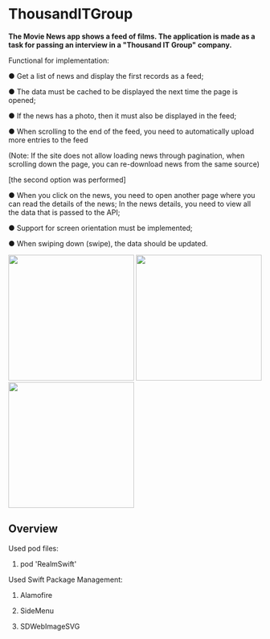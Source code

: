 # ThousandITGroup

**The Movie News app shows a feed of films.
The application is made as a task for passing an interview in a  "Thousand IT Group" company.** <p>

Functional for implementation:<p>
● Get a list of news and display the first records as a feed;<p>
● The data must be cached to be displayed the next time the page is opened;<p>
● If the news has a photo, then it must also be displayed in the feed;<p>
● When scrolling to the end of the feed, you need to automatically upload more entries to the feed <p>
(Note: If the site does not allow loading news through pagination, when scrolling down the page, you can re-download news from the same source) <p>
[the second option was performed]<p>
● When you click on the news, you need to open another page where you can read the details of the news; In the news details, you need to view all the data that is passed to the API;<p>
● Support for screen orientation must be implemented;<p>
● When swiping down (swipe), the data should be updated.<p>

<p align="left">
<img src="https://github.com/kazekehub/ThousandITGroup/blob/master/Screenshots/Movie%20News%201.png" width="250">
<img src="https://github.com/kazekehub/ThousandITGroup/blob/master/Screenshots/Movie%20News%202.png" width="250">
<img src="https://github.com/kazekehub/ThousandITGroup/blob/master/Screenshots/Movie%20News%203.png" width="250"> <p>
</p>

Overview
---------
Used pod files:

1. pod 'RealmSwift'

Used Swift Package Management: <p>
1. Alamofire <p>
2. SideMenu <p>
3. SDWebImageSVG <p>
